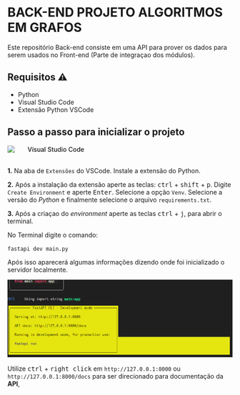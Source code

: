 # BACK-END PROJETO ALGORITMOS EM GRAFOS

<p>Este repositório Back-end consiste em uma API para prover os dados para serem usados no Front-end (Parte de integraçao dos módulos).</p>

## Requisitos ⚠️



- Python
- Visual Studio Code
- Extensão Python VSCode

## Passo a passo para inicializar o projeto

<div style="width: 100%; display: flex; align-items: center"><img width=35 src="https://skillicons.dev/icons?i=vscode" /><p style="margin: 0; margin-left: 10px; font-weight: 500">Visual Studio Code</p></div>

<br>

**1.** Na aba de `Extensões` do VSCode. Instale a extensão do Python.

**2.** Após a instalação da extensão aperte as teclas: <kbd>ctrl</kbd> + <kbd>shift</kbd> + <kbd>p</kbd>. Digite `Create Environment` e aperte <kbd>Enter</kbd>. Selecione a opção `Venv`. Selecione a versão do _Python_ e finalmente selecione o arquivo `requirements.txt`.

**3.** Após a criaçao do _environment_ aperte as teclas <kbd>ctrl</kbd> + <kbd>j</kbd>, para abrir o terminal.

No Terminal digite o comando:
```shell
fastapi dev main.py
```

Após isso aparecerá algumas informações dizendo onde foi inicializado o servidor localmente.

![alt text](./readmeUtils/localhost.png)

 Utilize <kbd>ctrl</kbd> + <kbd>right click</kbd> em `http://127.0.0.1:8000` ou `http://127.0.0.1:8000/docs` para ser direcionado para documentação da **API**,

